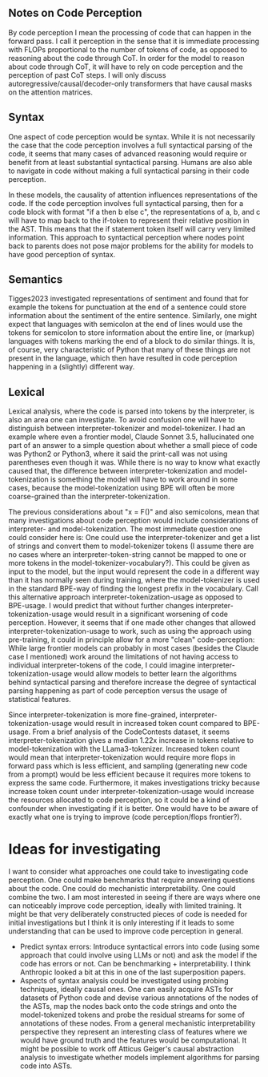 ## Notes on Code Perception

By code perception I mean the processing of code that can happen in the forward pass. I call it perception in the sense that it is immediate processing with FLOPs proportional to the number of tokens of code, as opposed to reasoning about the code through CoT. In order for the model to reason about code through CoT, it will have to rely on code perception and the perception of past CoT steps. I will only discuss autoregressive/causal/decoder-only transformers that have causal masks on the attention matrices.

## Syntax

One aspect of code perception would be syntax. While it is not necessarily the case that the code perception involves a full syntactical parsing of the code, it seems that many cases of advanced reasoning would require or benefit from at least substantial syntactical parsing. Humans are also able to navigate in code without making a full syntactical parsing in their code perception.

In these models, the causality of attention influences representations of the code. If the code perception involves full syntactical parsing, then for a code block with format "if a then b else c", the representations of a, b, and c will have to map back to the if-token to represent their relative position in the AST. This means that the if statement token itself will carry very limited information. This approach to syntactical perception where nodes point back to parents does not pose major problems for the ability for models to have good perception of syntax.

## Semantics

Tigges2023 investigated representations of sentiment and found that for example the tokens for punctuation at the end of a sentence could store information about the sentiment of the entire sentence. Similarly, one might expect that languages with semicolon at the end of lines would use the tokens for semicolon to store information about the entire line, or (markup) languages with tokens marking the end of a block to do similar things. It is, of course, very characteristic of Python that many of these things are not present in the language, which then have resulted in code perception happening in a (slightly) different way.

## Lexical

Lexical analysis, where the code is parsed into tokens by the interpreter, is also an area one can investigate. To avoid confusion one will have to distinguish between interpreter-tokenizer and model-tokenizer. I had an example where even a frontier model, Claude Sonnet 3.5, hallucinated one part of an answer to a simple question about whether a small piece of code was Python2 or Python3, where it said the print-call was not using parentheses even though it was. While there is no way to know what exactly caused that, the difference between interpreter-tokenization and model-tokenization is something the model will have to work around in some cases, because the model-tokenization using BPE will often be more coarse-grained than the interpreter-tokenization.

The previous considerations about "x = F()" and also semicolons, mean that many investigations about code perception would include considerations of interpreter- and model-tokenization. The most immediate question one could consider here is: One could use the interpreter-tokenizer and get a list of strings and convert them to model-tokenizer tokens (I assume there are no cases where an interpreter-token-string cannot be mapped to one or more tokens in the model-tokenizer-vocabulary?). This could be given as input to the model, but the input would represent the code in a different way than it has normally seen during training, where the model-tokenizer is used in the standard BPE-way of finding the longest prefix in the vocabulary. Call this alternative approach interpreter-tokenization-usage as opposed to BPE-usage. I would predict that without further changes interpreter-tokenization-usage would result in a significant worsening of code perception. However, it seems that if one made other changes that allowed interpreter-tokenization-usage to work, such as using the approach using pre-training, it could in principle allow for a more "clean" code-perception: While large frontier models can probably in most cases (besides the Claude case I mentioned) work around the limitations of not having access to individual interpreter-tokens of the code, I could imagine interpreter-tokenization-usage would allow models to better learn the algorithms behind syntactical parsing and therefore increase the degree of syntactical parsing happening as part of code perception versus the usage of statistical features.

Since interpreter-tokenization is more fine-grained, interpreter-tokenization-usage would result in increased token count compared to BPE-usage. From a brief analysis of the CodeContests dataset, it seems interpreter-tokenization gives a median 1.22x increase in tokens relative to model-tokenization with the LLama3-tokenizer. Increased token count would mean that interpreter-tokenization would require more flops in forward pass which is less efficient, and sampling (generating new code from a prompt) would be less efficient because it requires more tokens to express the same code. Furthermore, it makes investigations tricky because increase token count under interpreter-tokenization-usage would increase the resources allocated to code perception, so it could be a kind of confounder when investigating if it is better. One would have to be aware of exactly what one is trying to improve (code perception/flops frontier?).

# Ideas for investigating

I want to consider what approaches one could take to investigating code perception. One could make benchmarks that require answering questions about the code. One could do mechanistic interpretability. One could combine the two. I am most interested in seeing if there are ways where one can noticeably improve code perception, ideally with limited training. It might be that very deliberately constructed pieces of code is needed for initial investigations but I think it is only interesting if it leads to some understanding that can be used to improve code perception in general.

- Predict syntax errors: Introduce syntactical errors into code (using some approach that could involve using LLMs or not) and ask the model if the code has errors or not. Can be benchmarking + interpretability. I think Anthropic looked a bit at this in one of the last superposition papers.
- Aspects of syntax analysis could be investigated using probing techniques, ideally causal ones. One can easily acquire ASTs for datasets of Python code and devise various annotations of the nodes of the ASTs, map the nodes back onto the code strings and onto the model-tokenized tokens and probe the residual streams for some of annotations of these nodes. From a general mechanistic interpretability perspective they represent an interesting class of features where we would have ground truth and the features would be computational. It might be possible to work off Atticus Geiger's causal abstraction analysis to investigate whether models implement algorithms for parsing code into ASTs.


